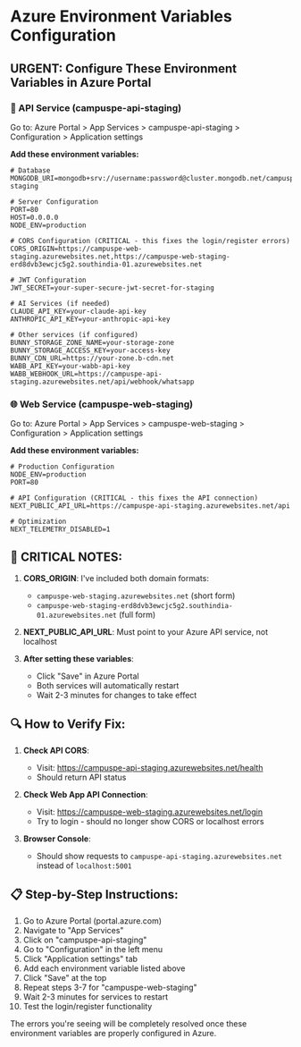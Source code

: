 # Azure Environment Variables Configuration

## URGENT: Configure These Environment Variables in Azure Portal

### 🔧 API Service (campuspe-api-staging)
Go to: Azure Portal > App Services > campuspe-api-staging > Configuration > Application settings

**Add these environment variables:**

```
# Database
MONGODB_URI=mongodb+srv://username:password@cluster.mongodb.net/campuspe-staging

# Server Configuration  
PORT=80
HOST=0.0.0.0
NODE_ENV=production

# CORS Configuration (CRITICAL - this fixes the login/register errors)
CORS_ORIGIN=https://campuspe-web-staging.azurewebsites.net,https://campuspe-web-staging-erd8dvb3ewcjc5g2.southindia-01.azurewebsites.net

# JWT Configuration
JWT_SECRET=your-super-secure-jwt-secret-for-staging

# AI Services (if needed)
CLAUDE_API_KEY=your-claude-api-key
ANTHROPIC_API_KEY=your-anthropic-api-key

# Other services (if configured)
BUNNY_STORAGE_ZONE_NAME=your-storage-zone
BUNNY_STORAGE_ACCESS_KEY=your-access-key
BUNNY_CDN_URL=https://your-zone.b-cdn.net
WABB_API_KEY=your-wabb-api-key
WABB_WEBHOOK_URL=https://campuspe-api-staging.azurewebsites.net/api/webhook/whatsapp
```

### 🌐 Web Service (campuspe-web-staging)  
Go to: Azure Portal > App Services > campuspe-web-staging > Configuration > Application settings

**Add these environment variables:**

```
# Production Configuration
NODE_ENV=production
PORT=80

# API Configuration (CRITICAL - this fixes the API connection)
NEXT_PUBLIC_API_URL=https://campuspe-api-staging.azurewebsites.net/api

# Optimization
NEXT_TELEMETRY_DISABLED=1
```

## 🚨 CRITICAL NOTES:

1. **CORS_ORIGIN**: I've included both domain formats:
   - `campuspe-web-staging.azurewebsites.net` (short form)
   - `campuspe-web-staging-erd8dvb3ewcjc5g2.southindia-01.azurewebsites.net` (full form)

2. **NEXT_PUBLIC_API_URL**: Must point to your Azure API service, not localhost

3. **After setting these variables**: 
   - Click "Save" in Azure Portal
   - Both services will automatically restart
   - Wait 2-3 minutes for changes to take effect

## 🔍 How to Verify Fix:

1. **Check API CORS**: 
   - Visit: https://campuspe-api-staging.azurewebsites.net/health
   - Should return API status

2. **Check Web App API Connection**:
   - Visit: https://campuspe-web-staging.azurewebsites.net/login
   - Try to login - should no longer show CORS or localhost errors

3. **Browser Console**:
   - Should show requests to `campuspe-api-staging.azurewebsites.net` instead of `localhost:5001`

## 📋 Step-by-Step Instructions:

1. Go to Azure Portal (portal.azure.com)
2. Navigate to "App Services"
3. Click on "campuspe-api-staging"
4. Go to "Configuration" in the left menu
5. Click "Application settings" tab
6. Add each environment variable listed above
7. Click "Save" at the top
8. Repeat steps 3-7 for "campuspe-web-staging"
9. Wait 2-3 minutes for services to restart
10. Test the login/register functionality

The errors you're seeing will be completely resolved once these environment variables are properly configured in Azure.
